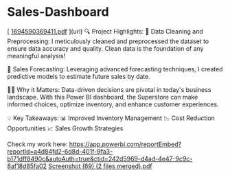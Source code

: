 # Sales-Dashboard
[
[1694590369411.pdf](https://github.com/Somya2115/Sales-Dashboard/files/14109240/1694590369411.pdf)
](url)
🔍 Project Highlights:
🧹 Data Cleaning and Preprocessing: I meticulously cleaned and preprocessed the dataset to ensure data accuracy and quality. Clean data is the foundation of any meaningful analysis!

📅 Sales Forecasting: Leveraging advanced forecasting techniques, I created predictive models to estimate future sales by date.

👨‍💼 Why it Matters:
Data-driven decisions are pivotal in today's business landscape. With this Power BI dashboard, the Superstore can make informed choices, optimize inventory, and enhance customer experiences.

💡 Key Takeaways:
📊 Improved Inventory Management
📉 Cost Reduction Opportunities
📈 Sales Growth Strategies

Check my work here: https://app.powerbi.com/reportEmbed?reportId=a4d84fd2-6d8d-401f-9fa3-b171dff8490c&autoAuth=true&ctid=242d5969-d4ad-4e47-9c9c-8af18d85fa02
[Screenshot (69) (2 files merged).pdf](https://github.com/Somya2115/Sales-Dashboard/files/14109210/Screenshot.69.2.files.merged.pdf)
